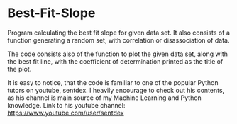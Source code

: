 # Best-Fit-Slope
Program calculating the best fit slope for given data set. It also consists of a function generating a random set, with correlation or disassociation of data.

The code consists also of the function to plot the given data set, along with the best fit line, with the coefficient of determination printed as the title of the plot.

It is easy to notice, that the code is familiar to one of the popular Python tutors on youtube, sentdex. I heavily encourage to check out his contents, as his channel is main source of my Machine Learning and Python knowledge.
Link to his youtube channel: https://www.youtube.com/user/sentdex
